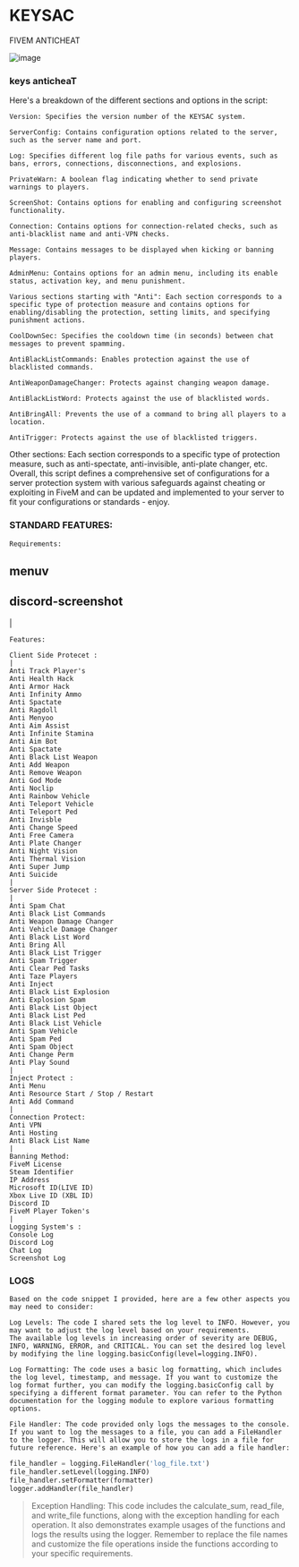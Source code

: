 # KEYSAC
FIVEM ANTICHEAT

![image](https://github.com/Ceilo/KEYSAC/assets/49612041/2454c60a-2803-4126-b5ee-594998fca473)

### keys anticheaT

Here's a breakdown of the different sections and options in the script:

```Version: Specifies the version number of the KEYSAC system.```

```ServerConfig: Contains configuration options related to the server, such as the server name and port.```

```Log: Specifies different log file paths for various events, such as bans, errors, connections, disconnections, and explosions.```

```PrivateWarn: A boolean flag indicating whether to send private warnings to players.```

```ScreenShot: Contains options for enabling and configuring screenshot functionality.```

```Connection: Contains options for connection-related checks, such as anti-blacklist name and anti-VPN checks.```

```Message: Contains messages to be displayed when kicking or banning players.```

```AdminMenu: Contains options for an admin menu, including its enable status, activation key, and menu punishment.```

```Various sections starting with "Anti": Each section corresponds to a specific type of protection measure and contains options for enabling/disabling the protection, setting limits, and specifying punishment actions.```

```CoolDownSec: Specifies the cooldown time (in seconds) between chat messages to prevent spamming.```

```AntiBlackListCommands: Enables protection against the use of blacklisted commands.```

```AntiWeaponDamageChanger: Protects against changing weapon damage.```

```AntiBlackListWord: Protects against the use of blacklisted words.```

```AntiBringAll: Prevents the use of a command to bring all players to a location.```

```AntiTrigger: Protects against the use of blacklisted triggers.```

Other sections: Each section corresponds to a specific type of protection measure, such as anti-spectate, anti-invisible, anti-plate changer, etc.
Overall, this script defines a comprehensive set of configurations for a server protection system with various safeguards against cheating or exploiting in FiveM and can be updated and implemented to your server to fit your configurations or standards - enjoy.


### STANDARD FEATURES:

```
Requirements:
```
## menuv 
## discord-screenshot
|

```
Features:
```
```
Client Side Protecet :
|
Anti Track Player's
Anti Health Hack
Anti Armor Hack
Anti Infinity Ammo
Anti Spactate
Anti Ragdoll
Anti Menyoo
Anti Aim Assist
Anti Infinite Stamina
Anti Aim Bot
Anti Spactate
Anti Black List Weapon
Anti Add Weapon
Anti Remove Weapon
Anti God Mode
Anti Noclip
Anti Rainbow Vehicle
Anti Teleport Vehicle
Anti Teleport Ped
Anti Invisble
Anti Change Speed
Anti Free Camera
Anti Plate Changer
Anti Night Vision
Anti Thermal Vision
Anti Super Jump
Anti Suicide
|
Server Side Protecet :
|
Anti Spam Chat
Anti Black List Commands
Anti Weapon Damage Changer
Anti Vehicle Damage Changer
Anti Black List Word
Anti Bring All
Anti Black List Trigger
Anti Spam Trigger
Anti Clear Ped Tasks
Anti Taze Players
Anti Inject
Anti Black List Explosion
Anti Explosion Spam
Anti Black List Object
Anti Black List Ped
Anti Black List Vehicle
Anti Spam Vehicle
Anti Spam Ped
Anti Spam Object
Anti Change Perm
Anti Play Sound
|
Inject Protect :
Anti Menu
Anti Resource Start / Stop / Restart
Anti Add Command
|
Connection Protect:
Anti VPN
Anti Hosting
Anti Black List Name
|
Banning Method:
FiveM License
Steam Identifier
IP Address
Microsoft ID(LIVE ID)
Xbox Live ID (XBL ID)
Discord ID
FiveM Player Token's
|
Logging System's :
Console Log
Discord Log
Chat Log
Screenshot Log
```
### LOGS

```
Based on the code snippet I provided, here are a few other aspects you may need to consider:

Log Levels: The code I shared sets the log level to INFO. However, you may want to adjust the log level based on your requirements. 
The available log levels in increasing order of severity are DEBUG, INFO, WARNING, ERROR, and CRITICAL. You can set the desired log level by modifying the line logging.basicConfig(level=logging.INFO).

Log Formatting: The code uses a basic log formatting, which includes the log level, timestamp, and message. If you want to customize the log format further, you can modify the logging.basicConfig call by specifying a different format parameter. You can refer to the Python documentation for the logging module to explore various formatting options.

File Handler: The code provided only logs the messages to the console. If you want to log the messages to a file, you can add a FileHandler to the logger. This will allow you to store the logs in a file for future reference. Here's an example of how you can add a file handler:
```
```python 
file_handler = logging.FileHandler('log_file.txt')
file_handler.setLevel(logging.INFO)
file_handler.setFormatter(formatter)
logger.addHandler(file_handler)
```
> Exception Handling: This code includes the calculate_sum, read_file, and write_file functions, along with the exception handling for each operation. It also demonstrates example usages of the functions and logs the results using the logger.
Remember to replace the file names and customize the file operations inside the functions according to your specific requirements.

